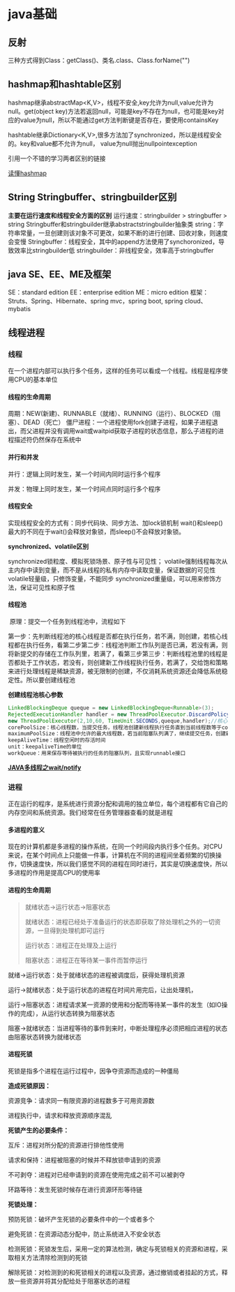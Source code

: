 # java基础

## 反射

 三种方式得到Class：getClass()、类名.class、Class.forName("")

## hashmap和hashtable区别

hashmap继承abstractMap<K,V>，线程不安全,key允许为null,value允许为null。get(object key)方法若返回null，可能是key不存在为null，也可能是key对应的value为null，所以不能通过get方法判断键是否存在，要使用containsKey

hashtable继承Dictionary<K,V>,很多方法加了synchronized，所以是线程安全的。key和value都不允许为null，
value为null抛出nullpointexception

引用一个不错的学习两者区别的链接

[读懂hashmap](<https://www.jianshu.com/p/ee0de4c99f87>)

## String Stringbuffer、stringbuilder区别

**主要在运行速度和线程安全方面的区别**
	运行速度：stringbuilder > stringbuffer > string
	Stringbuffer和stringbuilder继承abstractstringbuilder抽象类
	string：字符串常量，一旦创建则该对象不可更改，如果不断的进行创建、回收对象，则速度会变慢
	Stringbuffer：线程安全，其中的append方法使用了synchoronized，导致效率比stringbuilder低
stringbuilder：非线程安全，效率高于stringbuffer

## java SE、EE、ME及框架

SE：standard edition
EE：enterprise edition
ME：micro edition
框架：Struts、Spring、Hibernate、spring mvc，spring boot, spring cloud、mybatis

## 线程进程

### 线程

在一个进程内部可以执行多个任务，这样的任务可以看成一个线程。线程是程序使用CPU的基本单位

#### 线程的生命周期

周期：NEW(新建)、RUNNABLE（就绪）、RUNNING（运行）、BLOCKED（阻塞）、DEAD（死亡）
僵尸进程：一个进程使用fork创建子进程，如果子进程退出，而父进程并没有调用wait或waitpid获取子进程的状态信息，那么子进程的进程描述符仍然保存在系统中

#### 并行和并发

并行：逻辑上同时发生，某一个时间内同时运行多个程序

并发：物理上同时发生，某一个时间点同时运行多个程序

#### 线程安全

实现线程安全的方式有：同步代码块、同步方法、加lock锁机制
wait()和sleep()最大的不同在于wait()会释放对象锁，而sleep()不会释放对象锁。

**synchronized、volatile区别**

synchronized锁粒度、模拟死锁场景、原子性与可见性；
volatile强制线程每次从主内存中读到变量，而不是从线程的私有内存中读取变量，保证数据的可见性
volatile轻量级，只修饰变量，不能同步
synchronized重量级，可以用来修饰方法，保证可见性和原子性

#### 线程池

​	原理：提交一个任务到线程池中，流程如下

​		第一步：先判断线程池的核心线程是否都在执行任务，若不满，则创建，若核心线程都在执行任务，看第二步
​		第二步：线程池判断工作队列是否已满，若没有满，则将新提交的存储在工作队列里，若满了，看第三步
​		第三步：判断线程池里的线程是否都处于工作状态，若没有，则创建新工作线程执行任务，若满了，交给饱和策略来进行处理
​	线程是稀缺资源，被无限制的创建，不仅消耗系统资源还会降低系统稳定性。所以要创建线程池

**创建线程池核心参数**

```java
LinkedBlockingDeque queque = new LinkedBlockingDeque<Runnable>(3);
RejectedExecutionHandler handler = new ThreadPoolExecutor.DiscardPolicy();//饱和策略
new ThreadPoolExecutor(2,10,60, TimeUnit.SECONDS,queque,handler);//核心线程数2个，全部线程数10个，工作队列3个
corePoolSize：核心线程数，当提交任务，线程池创建新线程执行任务直到当前线程数等于corePoolSize
maximumPoolSize：线程池中允许的最大线程数，若当前阻塞队列满了，继续提交任务，创建新的线程执行任务，前提是小于maximum
keepAliveTime：线程空闲时的存活时间
unit：keepaliveTime的单位
workQueue：用来保存等待被执行的任务的阻塞队列，且实现runnable接口
```

[**JAVA多线程之wait/notify**](https://www.cnblogs.com/hapjin/p/5492645.html)

### 进程

正在运行的程序，是系统进行资源分配和调用的独立单位，每个进程都有它自己的内存空间和系统资源。我们经常在任务管理器查看的就是进程

#### 多进程的意义

现在的计算机都是多进程的操作系统，在同一个时间段内执行多个任务。对CPU来说，在某个时间点上只能做一件事，计算机在不同的进程间坐着频繁的切换操作，切换速度快，所以我们感觉不同的进程在同时进行，其实是切换速度快，所以多进程的作用是提高CPU的使用率

#### 进程的生命周期

> 就绪状态->运行状态->阻塞状态
>
> 就绪状态：进程已经处于准备运行的状态即获取了除处理机之外的一切资源，一旦得到处理机即可运行
>
> 运行状态：进程正在处理及上运行
>
> 阻塞状态：进程正在等待某一事件而暂停运行

就绪->运行状态：处于就绪状态的进程被调度后，获得处理机资源

运行->就绪状态：处于运行状态的进程在时间片用完后，让出处理机，

运行->阻塞状态：进程请求某一资源的使用和分配而等待某一事件的发生（如IO操作的完成），从运行状态转换为阻塞状态

阻塞->就绪状态：当进程等待的事件到来时，中断处理程序必须把相应进程的状态由阻塞状态转换为就绪状态

#### 进程死锁

死锁是指多个进程在运行过程中，因争夺资源而造成的一种僵局

**造成死锁原因：**

资源竞争：请求同一有限资源的进程数多于可用资源数

进程执行中，请求和释放资源顺序混乱

**死锁产生的必要条件：**

互斥：进程对所分配的资源进行排他性使用

请求和保持：进程被阻塞的时候并不释放锁申请到的资源

不可剥夺：进程对已经申请到的资源在使用完成之前不可以被剥夺

环路等待：发生死锁时候存在进行资源环形等待链

**死锁处理：**

预防死锁：破坏产生死锁的必要条件中的一个或者多个

避免死锁：在资源动态分配中，防止系统进入不安全状态

检测死锁：死锁发生后，采用一定的算法检测，确定与死锁相关的资源和进程，采取相关方法清除检测到的死锁

解除死锁：对检测到的和死锁相关的进程以及资源，通过撤销或者挂起的方式，释放一些资源并将其分配给处于阻塞状态的进程

